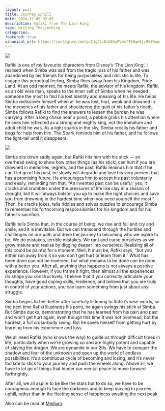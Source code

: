 ```yaml
---
layout: post
title: Journey uphill
date: 2024-12-09 02:09
description: Rafiki from The Lion King
tags: writing TheLionKing
categories:
featured: true
canonical_url: https://instagram.com/p/CIgCciDnDEkyPVexfT9Oqe5jzMv30wo256mnbo0/
---
```


![](https://miro.medium.com/v2/resize:fit:720/format:webp/0*WaiADQdep0uKneTU.jpeg)

Rafiki is one of my favourite characters from Disney’s ‘The Lion King’. I realised when Simba was sad from the tragic loss of his father and was abandoned by his friends for being purposeless and nihilistic in life. To escape this perpetual feeling, Simba flees away from his Kingdom, Pride Land. At an odd moment, he meets Rafiki, the advisor of his kingdom. Rafiki, as an old wise man, speaks to the inner self of Simba when he needed someone the most to find his lost identity and meaning of his life. He helps Simba rediscover himself when all he was lost, hurt, weak and drowned in the memories of his father and shouldering the guilt of his father’s death.
Simba follows Rafiki to find the answers to lessen the burden he was carrying. After a long chase near a pond, a pebble grabs his attention where he sees him reflected as a strong and mighty king, not the immature and adult child he was. As a light sparks in the sky, Simba recalls his father and begs for help from him. The Spark reminds him of his father, and he follows the light-tail until it disappears.

![](https://miro.medium.com/v2/resize:fit:624/format:webp/0*F4SwISXfPwTs16k6.jpg)

Simba sits down sadly again, but Rafiki hits him with his stick — an overhead swing to show how other things (as his stick) can hurt if you are drowned in memories, regrets, and the past. Rafiki reminds him that if he can’t let go of his past, he slowly will degrade and lose his very present that has a promising future. He encourages him to accept his past voluntarily and easily, reminding him that, “An invented past can be useful; yes, It cracks and crumbles under the pressures of life like clay in a season of drought, but it will always bolster you up to make the right choices and save you from drowning in the hardest time when you need yourself the most.” Then, he cracks jokes, tells riddles and solves puzzles to encourage Simba to remember his forthcoming responsibilities for his kingdom and for his father’s sacrifice.

Rafiki tells Simba that, in the course of being, we rise and fall and cry and smile, and it is inevitable. But we can transcend through the hurdles and challenges on our path and drive the journey to becoming who we aspire to be. We do mistakes, terrible mistakes. We rant and curse ourselves as we grow mature and realise by digging deeper into ourselves. Realising all of this could be painful for a moment. Well, It must be, Rafiki says, “but you either run away from it so you don’t get hurt or learn from it.” What has been done can not be reversed, but what remains to be done can be done with a better you.
After all, anything that happens is not always a positive experience. However, if you frame it right, then almost all the experiences do shape you constructively. I believe that if you correctly articulate your thoughts, have good coping skills, resilience, and believe that you are truly in control of your actions, you can learn something from just about any struggle.

Simba begins to feel better after carefully listening to Rafiki’s wise words, so the next time Rafiki illustrates his point, he again swings his stick at Simba. But Simba ducks, demonstrating that he has learned from his pain and past and won’t get hurt again, even though this time it was not overhead, but the hardest, a full cross-body swing. But he saves himself from getting hurt by learning from his experience and loss.

We all need Rafiki (who knows the way) to guide us through difficult times in life, particularly when we’re growing up and are highly potent and capable of slaying the dragon. We are dynamite in our 20s. We have to conquer the shadow and fear of the unknown and open up the world of endless possibilities. It’s a continuous cycle of becoming and losing, and it’s never too late to stick to your journey and push the wheels along. Above all, we have to let go of things that hinder our mental peace to move forward forthrightly.

After all, we all aspire to be like the stars but to do so, we have to be courageous enough to face the darkness and to keep moving to journey uphill, rather than in the fleeting sense of happiness awaiting the next peak.

Also can be read at [Medium](https://mishrakishan.medium.com/journey-uphill-5ffe75580945).
